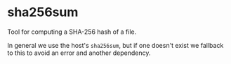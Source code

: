 sha256sum
=========

Tool for computing a SHA-256 hash of a file.

In general we use the host's `sha256sum`, but if one doesn't exist we fallback
to this to avoid an error and another dependency.
